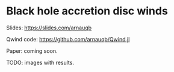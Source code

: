 # Black hole accretion disc winds

Slides: https://slides.com/arnauqb

Qwind code: https://github.com/arnauqb/Qwind.jl

Paper: coming soon.


TODO: images with results.
